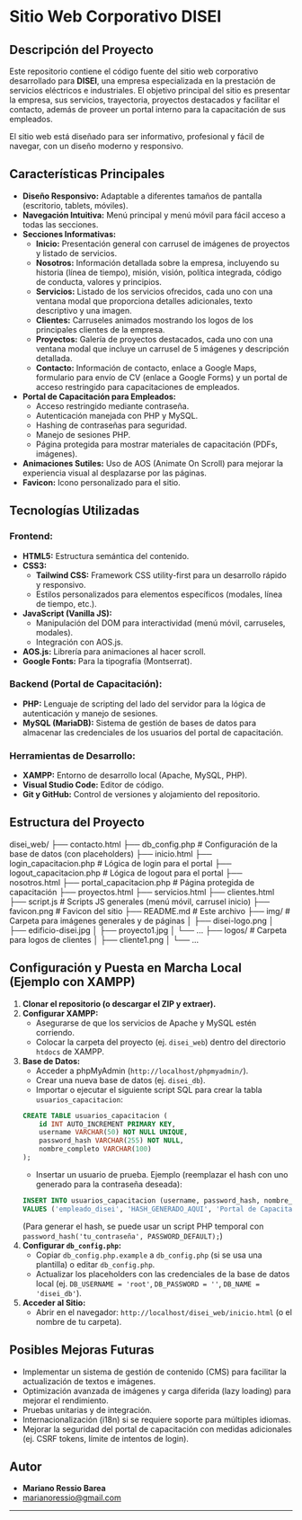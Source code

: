 # Sitio Web Corporativo DISEI

## Descripción del Proyecto

Este repositorio contiene el código fuente del sitio web corporativo desarrollado para **DISEI**, una empresa especializada en la prestación de servicios eléctricos e industriales. El objetivo principal del sitio es presentar la empresa, sus servicios, trayectoria, proyectos destacados y facilitar el contacto, además de proveer un portal interno para la capacitación de sus empleados.

El sitio web está diseñado para ser informativo, profesional y fácil de navegar, con un diseño moderno y responsivo.

## Características Principales

*   **Diseño Responsivo:** Adaptable a diferentes tamaños de pantalla (escritorio, tablets, móviles).
*   **Navegación Intuitiva:** Menú principal y menú móvil para fácil acceso a todas las secciones.
*   **Secciones Informativas:**
    *   **Inicio:** Presentación general con carrusel de imágenes de proyectos y listado de servicios.
    *   **Nosotros:** Información detallada sobre la empresa, incluyendo su historia (línea de tiempo), misión, visión, política integrada, código de conducta, valores y principios.
    *   **Servicios:** Listado de los servicios ofrecidos, cada uno con una ventana modal que proporciona detalles adicionales, texto descriptivo y una imagen.
    *   **Clientes:** Carruseles animados mostrando los logos de los principales clientes de la empresa.
    *   **Proyectos:** Galería de proyectos destacados, cada uno con una ventana modal que incluye un carrusel de 5 imágenes y descripción detallada.
    *   **Contacto:** Información de contacto, enlace a Google Maps, formulario para envío de CV (enlace a Google Forms) y un portal de acceso restringido para capacitaciones de empleados.
*   **Portal de Capacitación para Empleados:**
    *   Acceso restringido mediante contraseña.
    *   Autenticación manejada con PHP y MySQL.
    *   Hashing de contraseñas para seguridad.
    *   Manejo de sesiones PHP.
    *   Página protegida para mostrar materiales de capacitación (PDFs, imágenes).
*   **Animaciones Sutiles:** Uso de AOS (Animate On Scroll) para mejorar la experiencia visual al desplazarse por las páginas.
*   **Favicon:** Icono personalizado para el sitio.

## Tecnologías Utilizadas

### Frontend:
*   **HTML5:** Estructura semántica del contenido.
*   **CSS3:**
    *   **Tailwind CSS:** Framework CSS utility-first para un desarrollo rápido y responsivo.
    *   Estilos personalizados para elementos específicos (modales, línea de tiempo, etc.).
*   **JavaScript (Vanilla JS):**
    *   Manipulación del DOM para interactividad (menú móvil, carruseles, modales).
    *   Integración con AOS.js.
*   **AOS.js:** Librería para animaciones al hacer scroll.
*   **Google Fonts:** Para la tipografía (Montserrat).

### Backend (Portal de Capacitación):
*   **PHP:** Lenguaje de scripting del lado del servidor para la lógica de autenticación y manejo de sesiones.
*   **MySQL (MariaDB):** Sistema de gestión de bases de datos para almacenar las credenciales de los usuarios del portal de capacitación.

### Herramientas de Desarrollo:
*   **XAMPP:** Entorno de desarrollo local (Apache, MySQL, PHP).
*   **Visual Studio Code:** Editor de código.
*   **Git y GitHub:** Control de versiones y alojamiento del repositorio.

## Estructura del Proyecto
disei_web/
├── contacto.html
├── db_config.php # Configuración de la base de datos (con placeholders)
├── inicio.html
├── login_capacitacion.php # Lógica de login para el portal
├── logout_capacitacion.php # Lógica de logout para el portal
├── nosotros.html
├── portal_capacitacion.php # Página protegida de capacitación
├── proyectos.html
├── servicios.html
├── clientes.html
├── script.js # Scripts JS generales (menú móvil, carrusel inicio)
├── favicon.png # Favicon del sitio
├── README.md # Este archivo
├── img/ # Carpeta para imágenes generales y de páginas
│ ├── disei-logo.png
│ ├── edificio-disei.jpg
│ ├── proyecto1.jpg
│ └── ...
├── logos/ # Carpeta para logos de clientes
│ ├── cliente1.png
│ └── ...

## Configuración y Puesta en Marcha Local (Ejemplo con XAMPP)

1.  **Clonar el repositorio (o descargar el ZIP y extraer).**
2.  **Configurar XAMPP:**
    *   Asegurarse de que los servicios de Apache y MySQL estén corriendo.
    *   Colocar la carpeta del proyecto (ej. `disei_web`) dentro del directorio `htdocs` de XAMPP.
3.  **Base de Datos:**
    *   Acceder a phpMyAdmin (`http://localhost/phpmyadmin/`).
    *   Crear una nueva base de datos (ej. `disei_db`).
    *   Importar o ejecutar el siguiente script SQL para crear la tabla `usuarios_capacitacion`:
      ```sql
      CREATE TABLE usuarios_capacitacion (
          id INT AUTO_INCREMENT PRIMARY KEY,
          username VARCHAR(50) NOT NULL UNIQUE,
          password_hash VARCHAR(255) NOT NULL,
          nombre_completo VARCHAR(100)
      );
      ```
    *   Insertar un usuario de prueba. Ejemplo (reemplazar el hash con uno generado para la contraseña deseada):
      ```sql
      INSERT INTO usuarios_capacitacion (username, password_hash, nombre_completo)
      VALUES ('empleado_disei', 'HASH_GENERADO_AQUI', 'Portal de Capacitación');
      ```
      (Para generar el hash, se puede usar un script PHP temporal con `password_hash('tu_contraseña', PASSWORD_DEFAULT);`)
4.  **Configurar `db_config.php`:**
    *   Copiar `db_config.php.example` a `db_config.php` (si se usa una plantilla) o editar `db_config.php`.
    *   Actualizar los placeholders con las credenciales de la base de datos local (ej. `DB_USERNAME = 'root'`, `DB_PASSWORD = ''`, `DB_NAME = 'disei_db'`).
5.  **Acceder al Sitio:**
    *   Abrir en el navegador: `http://localhost/disei_web/inicio.html` (o el nombre de tu carpeta).

## Posibles Mejoras Futuras

*   Implementar un sistema de gestión de contenido (CMS) para facilitar la actualización de textos e imágenes.
*   Optimización avanzada de imágenes y carga diferida (lazy loading) para mejorar el rendimiento.
*   Pruebas unitarias y de integración.
*   Internacionalización (i18n) si se requiere soporte para múltiples idiomas.
*   Mejorar la seguridad del portal de capacitación con medidas adicionales (ej. CSRF tokens, límite de intentos de login).

## Autor

*   **Mariano Ressio Barea**
*   marianoressio@gmail.com

---

